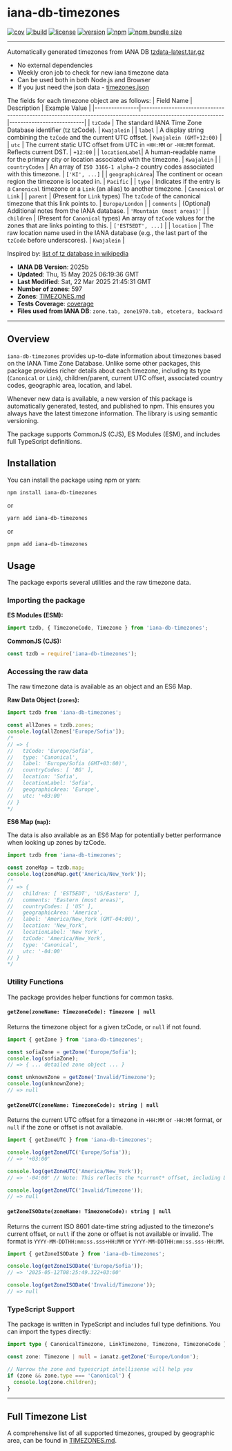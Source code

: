 # iana-db-timezones

[![cov](https://petarzarkov.github.io/iana-timezones/coverage.svg)](https://petarzarkov.github.io/iana-timezones)
[![build](https://github.com/petarzarkov/iana-timezones/actions/workflows/build.yml/badge.svg?branch=main)](https://github.com/petarzarkov/iana-timezones/actions)
[![license](https://img.shields.io/badge/License-MIT-yellow.svg)](LICENSE)
[![version](https://img.shields.io/npm/v/iana-db-timezones?label=version)](https://www.npmjs.com/package/iana-db-timezones)
[![npm](https://img.shields.io/npm/dt/iana-db-timezones?label=npm-downloads)](https://www.npmjs.com/package/iana-db-timezones)
[![npm bundle size](https://img.shields.io/bundlephobia/min/iana-db-timezones?label=size)](https://www.npmjs.com/package/iana-db-timezones)

******

Automatically generated timezones from IANA DB [tzdata-latest.tar.gz](https://www.iana.org/time-zones/repository/tzdata-latest.tar.gz)

- No external dependencies
- Weekly cron job to check for new iana timezone data
- Can be used both in both Node.js and Browser
- If you just need the json data - [timezones.json](https://github.com/petarzarkov/iana-timezones/blob/main/timezones.json)

The fields for each timezone object are as follows:
  | Field Name     | Description                                                                                                | Example Value             |
  |----------------|------------------------------------------------------------------------------------------------------------|---------------------------|
  | `tzCode`         | The standard IANA Time Zone Database identifier (tz tzCode).                                                 | `Kwajalein`            |
  | `label`        | A display string combining the `tzCode` and the current UTC offset.                                        | `Kwajalein (GMT+12:00)`           |
  | `utc`          | The current static UTC offset from UTC in `+HH:MM` or `-HH:MM` format. Reflects current DST.         | `+12:00`             |
  | `locationLabel`| A human-readable name for the primary city or location associated with the timezone.                         | `Kwajalein`   |
  | `countryCodes` | An array of `ISO 3166-1 alpha-2` country codes associated with this timezone.                            | `['KI', ...]` |
  | `geographicArea`| The continent or ocean region the timezone is located in.                                                  | `Pacific`  |
  | `type`         | Indicates if the entry is a `Canonical` timezone or a `Link` (an alias) to another timezone.             | `Canonical` or `Link` |
  | `parent`       | (Present for `Link` types) The `tzCode` of the canonical timezone that this link points to.              | `Europe/London`         |
  | `comments`     | (Optional) Additional notes from the IANA database.                                                      | `'Mountain (most areas)'`         |
  | `children`     | (Present for `Canonical` types) An array of `tzCode` values for the zones that are links pointing to this. | `['EST5EDT', ...]`      |
  | `location`     | The raw location name used in the IANA database (e.g., the last part of the `tzCode` before underscores).    | `Kwajalein`        |
  

Inspired by: [list of tz database in wikipedia](https://en.wikipedia.org/wiki/List_of_tz_database_time_zones)

- **IANA DB Version**: 2025b
- **Updated**: Thu, 15 May 2025 06:19:36 GMT
- **Last Modified**: Sat, 22 Mar 2025 21:45:31 GMT
- **Number of zones**: 597
- **Zones**: [TIMEZONES.md](https://github.com/petarzarkov/iana-timezones/blob/main/TIMEZONES.md)
- **Tests Coverage**: [coverage](https://petarzarkov.github.io/iana-timezones)
- **Files used from IANA DB**: `zone.tab, zone1970.tab, etcetera, backward`

******

## Overview

`iana-db-timezones` provides up-to-date information about timezones based on the IANA Time Zone Database. Unlike some other packages, this package provides richer details about each timezone, including its type (`Canonical` or `Link`), children/parent, current UTC offset, associated country codes, geographic area, location, and label.

Whenever new data is available, a new version of this package is automatically generated, tested, and published to npm. This ensures you always have the latest timezone information. The library is using semantic versioning.

The package supports CommonJS (CJS), ES Modules (ESM), and includes full TypeScript definitions.

## Installation

You can install the package using npm or yarn:

```bash
npm install iana-db-timezones
```

or

```bash
yarn add iana-db-timezones
```

or

```bash
pnpm add iana-db-timezones
```

## Usage

The package exports several utilities and the raw timezone data.

### Importing the package

**ES Modules (ESM):**

```javascript
import tzdb, { TimezoneCode, Timezone } from 'iana-db-timezones';
```

**CommonJS (CJS):**

```javascript
const tzdb = require('iana-db-timezones');
```

### Accessing the raw data

The raw timezone data is available as an object and an ES6 Map.

**Raw Data Object (`zones`):**

```javascript
import tzdb from 'iana-db-timezones';

const allZones = tzdb.zones;
console.log(allZones['Europe/Sofia']);
/*
// => {
//   tzCode: 'Europe/Sofia',
//   type: 'Canonical',
//   label: 'Europe/Sofia (GMT+03:00)',
//   countryCodes: [ 'BG' ],
//   location: 'Sofia',
//   locationLabel: 'Sofia',
//   geographicArea: 'Europe',
//   utc: '+03:00'
// }
*/
```

**ES6 Map (`map`):**

The data is also available as an ES6 Map for potentially better performance when looking up zones by tzCode.

```javascript
import tzdb from 'iana-db-timezones';

const zoneMap = tzdb.map;
console.log(zoneMap.get('America/New_York'));
/*
// => {
//   children: [ 'EST5EDT', 'US/Eastern' ],
//   comments: 'Eastern (most areas)',
//   countryCodes: [ 'US' ],
//   geographicArea: 'America',
//   label: 'America/New_York (GMT-04:00)',
//   location: 'New_York',
//   locationLabel: 'New York',
//   tzCode: 'America/New_York',
//   type: 'Canonical',
//   utc: '-04:00'
// }
*/
```

### Utility Functions

The package provides helper functions for common tasks.

#### `getZone(zoneName: TimezoneCode): Timezone | null`

Returns the timezone object for a given tzCode, or `null` if not found.

```javascript
import { getZone } from 'iana-db-timezones';

const sofiaZone = getZone('Europe/Sofia');
console.log(sofiaZone);
// => { ... detailed zone object ... }

const unknownZone = getZone('Invalid/Timezone');
console.log(unknownZone);
// => null
```

#### `getZoneUTC(zoneName: TimezoneCode): string | null`

Returns the current UTC offset for a timezone in `+HH:MM` or `-HH:MM` format, or `null` if the zone or offset is not available.

```javascript
import { getZoneUTC } from 'iana-db-timezones';

console.log(getZoneUTC('Europe/Sofia'));
// => '+03:00'

console.log(getZoneUTC('America/New_York'));
// => '-04:00' // Note: This reflects the *current* offset, including DST if applicable.

console.log(getZoneUTC('Invalid/Timezone'));
// => null
```

#### `getZoneISODate(zoneName: TimezoneCode): string | null`

Returns the current ISO 8601 date-time string adjusted to the timezone's current offset, or `null` if the zone or offset is not available or invalid. The format is `YYYY-MM-DDTHH:mm:ss.sss+HH:MM` or `YYYY-MM-DDTHH:mm:ss.sss-HH:MM`.

```javascript
import { getZoneISODate } from 'iana-db-timezones';

console.log(getZoneISODate('Europe/Sofia'));
// => '2025-05-12T08:25:49.322+03:00'

console.log(getZoneISODate('Invalid/Timezone'));
// => null
```

### TypeScript Support

The package is written in TypeScript and includes full type definitions. You can import the types directly:

```typescript
import type { CanonicalTimezone, LinkTimezone, Timezone, TimezoneCode } from 'iana-db-timezones';

const zone: Timezone | null = ianatz.getZone('Europe/London');

// Narrow the zone and typescript intellisense will help you
if (zone && zone.type === 'Canonical') {
  console.log(zone.children);
}
```

---

## Full Timezone List

A comprehensive list of all supported timezones, grouped by geographic area, can be found in [TIMEZONES.md](https://github.com/petarzarkov/iana-timezones/blob/main/TIMEZONES.md).


